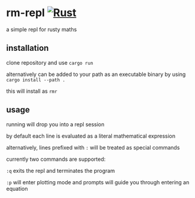 # rm-repl   [![Rust](https://github.com/ShaneMarusczak/rm-repl/actions/workflows/rust.yml/badge.svg?branch=main&event=push)](https://github.com/ShaneMarusczak/rm-repl/actions/workflows/rust.yml)

a simple repl for rusty maths


## installation

clone repository and use `cargo run`

alternatively can be added to your path as an executable binary by using `cargo install --path .`

this will install as `rmr`

## usage

running will drop you into a repl session

by default each line is evaluated as a literal mathematical expression

alternatively, lines prefixed with `:` will be treated as special commands

currently two commands are supported:

`:q` exits the repl and terminates the program

`:p` will enter plotting mode and prompts will guide you through entering an equation

